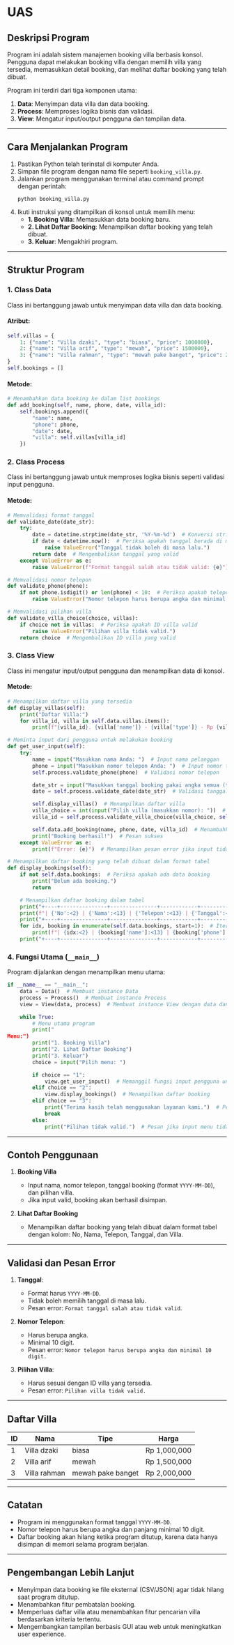 # UAS

## Deskripsi Program
Program ini adalah sistem manajemen booking villa berbasis konsol. Pengguna dapat melakukan booking villa dengan memilih villa yang tersedia, memasukkan detail booking, dan melihat daftar booking yang telah dibuat.

Program ini terdiri dari tiga komponen utama:
1. **Data**: Menyimpan data villa dan data booking.
2. **Process**: Memproses logika bisnis dan validasi.
3. **View**: Mengatur input/output pengguna dan tampilan data.

---

## Cara Menjalankan Program
1. Pastikan Python telah terinstal di komputer Anda.
2. Simpan file program dengan nama file seperti `booking_villa.py`.
3. Jalankan program menggunakan terminal atau command prompt dengan perintah:
   ```
   python booking_villa.py
   ```
4. Ikuti instruksi yang ditampilkan di konsol untuk memilih menu:
   - **1. Booking Villa**: Memasukkan data booking baru.
   - **2. Lihat Daftar Booking**: Menampilkan daftar booking yang telah dibuat.
   - **3. Keluar**: Mengakhiri program.

---

## Struktur Program
### 1. **Class Data**
Class ini bertanggung jawab untuk menyimpan data villa dan data booking.

#### Atribut:
```python
self.villas = {
    1: {"name": "Villa dzaki", "type": "biasa", "price": 1000000},
    2: {"name": "Villa arif", "type": "mewah", "price": 1500000},
    3: {"name": "Villa rahman", "type": "mewah pake banget", "price": 2000000},
}
self.bookings = []
```

#### Metode:
```python
# Menambahkan data booking ke dalam list bookings
def add_booking(self, name, phone, date, villa_id):
    self.bookings.append({
        "name": name,
        "phone": phone,
        "date": date,
        "villa": self.villas[villa_id]
    })
```

### 2. **Class Process**
Class ini bertanggung jawab untuk memproses logika bisnis seperti validasi input pengguna.

#### Metode:
```python
# Memvalidasi format tanggal
def validate_date(date_str):
    try:
        date = datetime.strptime(date_str, '%Y-%m-%d')  # Konversi string ke format tanggal
        if date < datetime.now():  # Periksa apakah tanggal berada di masa lalu
            raise ValueError("Tanggal tidak boleh di masa lalu.")
        return date  # Mengembalikan tanggal yang valid
    except ValueError as e:
        raise ValueError(f"Format tanggal salah atau tidak valid: {e}")

# Memvalidasi nomor telepon
def validate_phone(phone):
    if not phone.isdigit() or len(phone) < 10:  # Periksa apakah telepon berupa angka dan panjangnya >= 10
        raise ValueError("Nomor telepon harus berupa angka dan minimal 10 digit.")

# Memvalidasi pilihan villa
def validate_villa_choice(choice, villas):
    if choice not in villas:  # Periksa apakah ID villa valid
        raise ValueError("Pilihan villa tidak valid.")
    return choice  # Mengembalikan ID villa yang valid
```

### 3. **Class View**
Class ini mengatur input/output pengguna dan menampilkan data di konsol.

#### Metode:
```python
# Menampilkan daftar villa yang tersedia
def display_villas(self):
    print("Daftar Villa:")
    for villa_id, villa in self.data.villas.items():
        print(f"{villa_id}. {villa['name']} - {villa['type']} - Rp {villa['price']:,}")

# Meminta input dari pengguna untuk melakukan booking
def get_user_input(self):
    try:
        name = input("Masukkan nama Anda: ")  # Input nama pelanggan
        phone = input("Masukkan nomor telepon Anda: ")  # Input nomor telepon
        self.process.validate_phone(phone)  # Validasi nomor telepon

        date_str = input("Masukkan tanggal booking pakai angka semua (tahun-bulan-hari): ")  # Input tanggal booking
        date = self.process.validate_date(date_str)  # Validasi tanggal booking

        self.display_villas()  # Menampilkan daftar villa
        villa_choice = int(input("Pilih villa (masukkan nomor): "))  # Input pilihan villa
        villa_id = self.process.validate_villa_choice(villa_choice, self.data.villas)  # Validasi pilihan villa

        self.data.add_booking(name, phone, date, villa_id)  # Menambahkan data booking
        print("Booking berhasil!")  # Pesan sukses
    except ValueError as e:
        print(f"Error: {e}")  # Menampilkan pesan error jika input tidak valid

# Menampilkan daftar booking yang telah dibuat dalam format tabel
def display_bookings(self):
    if not self.data.bookings:  # Periksa apakah ada data booking
        print("Belum ada booking.")
        return

    # Menampilkan daftar booking dalam tabel
    print("+----+---------------+---------------+------------+---------------+")
    print(f"| {'No':<2} | {'Nama':<13} | {'Telepon':<13} | {'Tanggal':<10} | {'Villa':<13} |")
    print("+----+---------------+---------------+------------+---------------+")
    for idx, booking in enumerate(self.data.bookings, start=1):  # Iterasi setiap data booking
        print(f"| {idx:<2} | {booking['name']:<13} | {booking['phone']:<13} | {booking['date'].strftime('%Y-%m-%d'):<10} | {booking['villa']['name']:<13} |")
    print("+----+---------------+---------------+------------+---------------+")
```

### 4. **Fungsi Utama (`__main__`)**
Program dijalankan dengan menampilkan menu utama:
```python
if __name__ == "__main__":
    data = Data()  # Membuat instance Data
    process = Process()  # Membuat instance Process
    view = View(data, process)  # Membuat instance View dengan data dan process

    while True:
        # Menu utama program
        print("
Menu:")
        print("1. Booking Villa")
        print("2. Lihat Daftar Booking")
        print("3. Keluar")
        choice = input("Pilih menu: ")

        if choice == "1":
            view.get_user_input()  # Memanggil fungsi input pengguna untuk booking
        elif choice == "2":
            view.display_bookings()  # Menampilkan daftar booking
        elif choice == "3":
            print("Terima kasih telah menggunakan layanan kami.")  # Pesan keluar
            break
        else:
            print("Pilihan tidak valid.")  # Pesan jika input menu tidak valid
```

---

## Contoh Penggunaan
1. **Booking Villa**
   - Input nama, nomor telepon, tanggal booking (format `YYYY-MM-DD`), dan pilihan villa.
   - Jika input valid, booking akan berhasil disimpan.

2. **Lihat Daftar Booking**
   - Menampilkan daftar booking yang telah dibuat dalam format tabel dengan kolom: No, Nama, Telepon, Tanggal, dan Villa.

---

## Validasi dan Pesan Error
1. **Tanggal**:
   - Format harus `YYYY-MM-DD`.
   - Tidak boleh memilih tanggal di masa lalu.
   - Pesan error: `Format tanggal salah atau tidak valid`.

2. **Nomor Telepon**:
   - Harus berupa angka.
   - Minimal 10 digit.
   - Pesan error: `Nomor telepon harus berupa angka dan minimal 10 digit.`

3. **Pilihan Villa**:
   - Harus sesuai dengan ID villa yang tersedia.
   - Pesan error: `Pilihan villa tidak valid.`

---

## Daftar Villa
| ID | Nama           | Tipe                  | Harga         |
|----|----------------|-----------------------|---------------|
| 1  | Villa dzaki    | biasa                 | Rp 1,000,000  |
| 2  | Villa arif     | mewah                 | Rp 1,500,000  |
| 3  | Villa rahman   | mewah pake banget     | Rp 2,000,000  |

---

## Catatan
- Program ini menggunakan format tanggal `YYYY-MM-DD`.
- Nomor telepon harus berupa angka dan panjang minimal 10 digit.
- Daftar booking akan hilang ketika program ditutup, karena data hanya disimpan di memori selama program berjalan.

---

## Pengembangan Lebih Lanjut
- Menyimpan data booking ke file eksternal (CSV/JSON) agar tidak hilang saat program ditutup.
- Menambahkan fitur pembatalan booking.
- Memperluas daftar villa atau menambahkan fitur pencarian villa berdasarkan kriteria tertentu.
- Mengembangkan tampilan berbasis GUI atau web untuk meningkatkan user experience.
